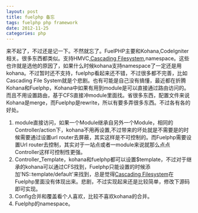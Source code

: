 ```yaml
---
layout: post
title: fuelphp 备忘
tags: fuelphp php framework
date: 2012-11-25
categories: php
---
```

来不起了，不过还是记一下。不然就忘了。FuelPHP主要和Kohana,CodeIgniter相关。很多东西都类似。支持HMVC,[Cascading Filesystem][0],namespace。这些也许就是选他的原因了，如果什么时候kohana支持namespace了一定还是用kohana。不过暂时还不支持，fuelphp看起来还不错，不过很多都不完善，比如Cascading File System就是个悲剧。也有可能是自己没有搞懂，最近都在折腾Kohana和Fuelphp，Kohana中如果有用到module是可以直接通过路由访问的。而且不用设置路由，基于CFS直接冲module里面找。省很多东西，配置文件来说Kohana是merge，而Fuelphp是rewrite，所以有要多弄很多东西。不过各有各的好处。

1. module直接访问，如果一个Module继承自另外一个Module，相同的Controller/action下，kohana不用再设置,不过带来的坏处就是不需要是的时候需要通过设置url router去屏蔽，其实这样是不可控制的。而Fuelphp需要设置Url router去控制，其实对于一站点或者一module来说就那么点点Controller这样可控制性更强。
2. Controller_Template，kohana和fuelphp都可以设置$template，不过对于继承的kohana可以通过CFS找到，Fuelphp只能设置的时候添加'NS::template/default'来找到，总是觉得[Cascading Filesystem][0]在Fuelphp里面没有体现出来。悲剧，不过实现起来还是比较简单，修改下源码即可实现。
3. Config合并和覆盖看个人喜欢，比较不喜欢kohana的合并。
4. Fuelphp的namespace。


[0]:http://kohanaframework.org/3.3/guide/kohana/files   "Cascading Filesystem"
